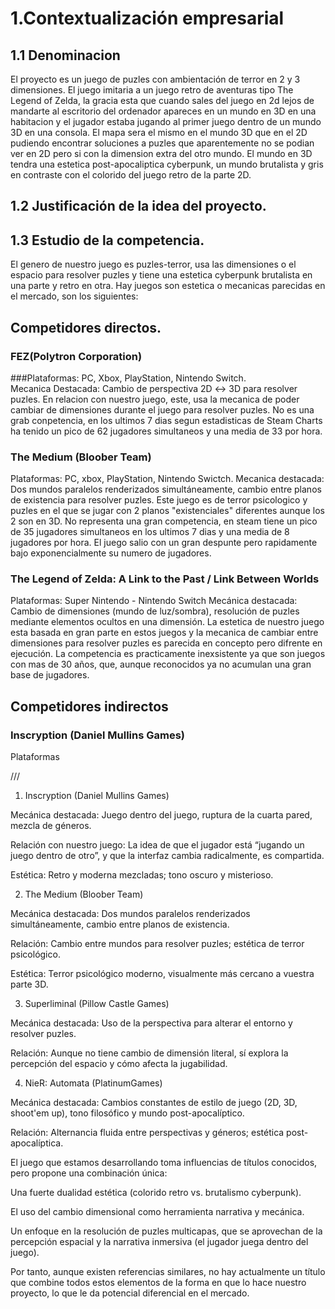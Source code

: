 # 1.Contextualización empresarial
## 1.1 Denominacion
El proyecto es un juego de puzles con ambientación de terror en 2 y 3 dimensiones. El juego imitaria a un juego retro de aventuras tipo The Legend of Zelda, la gracia esta que cuando sales del juego en 2d lejos de mandarte al escritorio del ordenador apareces en un mundo en 3D en una habitacion y el jugador estaba jugando al primer juego dentro de un mundo 3D en una consola. El mapa sera el mismo en el mundo 3D que en el 2D pudiendo encontrar soluciones a puzles que aparentemente no se podian ver en 2D pero si con la dimension extra del otro mundo. El mundo en 3D tendra una estetica post-apocaliptica cyberpunk, un mundo brutalista y gris en contraste con el colorido del juego retro de la parte 2D.

## 1.2 Justificación de la idea del proyecto.

## 1.3 Estudio de la competencia.

El genero de nuestro juego es puzles-terror, usa las dimensiones o el espacio para resolver puzles y tiene una estetica cyberpunk brutalista en una parte y retro en otra. Hay juegos son estetica o mecanicas parecidas en el mercado, son los siguientes:

## Competidores directos.

### FEZ(Polytron Corporation)
###Plataformas: PC, Xbox, PlayStation, Nintendo Switch.  
Mecanica Destacada: Cambio de perspectiva 2D ↔ 3D para resolver puzles.
En relacion con nuestro juego, este, usa la mecanica de poder cambiar de dimensiones durante el juego para resolver puzles.
No es una grab conpetencia, en los ultimos 7 dias segun estadisticas de Steam Charts ha tenido un pico de 62 jugadores simultaneos y una media de 33 por hora.

### The Medium (Bloober Team)
Plataformas: PC, xbox, PlayStation, Nintendo Swictch.
Mecanica destacada: Dos mundos paralelos renderizados simultáneamente, cambio entre planos de existencia para resolver puzles.
Este juego es de terror psicologico y puzles en el que se jugar con 2 planos "existenciales" diferentes aunque los 2 son en 3D. No representa una gran competencia, en steam tiene un pico de 35 jugadores simultaneos en los ultimos 7 dias y una media de 8 jugadores por hora. El juego salio con un gran despunte pero rapidamente bajo exponencialmente su numero de jugadores.

### The Legend of Zelda: A Link to the Past / Link Between Worlds
Plataformas: Super Nintendo - Nintendo Switch
Mecánica destacada: Cambio de dimensiones (mundo de luz/sombra), resolución de puzles mediante elementos ocultos en una dimensión.
La estetica de nuestro juego esta basada en gran parte en estos juegos y la mecanica de cambiar entre dimensiones para resolver puzles es parecida en concepto pero difrente en ejecución. La competencia es practicamente inexsistente ya que son juegos con mas de 30 años, que, aunque reconocidos ya no acumulan una gran base de jugadores.

## Competidores indirectos

### Inscryption (Daniel Mullins Games)
Plataformas

///
1. Inscryption (Daniel Mullins Games)

Mecánica destacada: Juego dentro del juego, ruptura de la cuarta pared, mezcla de géneros.

Relación con nuestro juego: La idea de que el jugador está “jugando un juego dentro de otro”, y que la interfaz cambia radicalmente, es compartida.

Estética: Retro y moderna mezcladas; tono oscuro y misterioso.

2. The Medium (Bloober Team)

Mecánica destacada: Dos mundos paralelos renderizados simultáneamente, cambio entre planos de existencia.

Relación: Cambio entre mundos para resolver puzles; estética de terror psicológico.

Estética: Terror psicológico moderno, visualmente más cercano a vuestra parte 3D.

3. Superliminal (Pillow Castle Games)

Mecánica destacada: Uso de la perspectiva para alterar el entorno y resolver puzles.

Relación: Aunque no tiene cambio de dimensión literal, sí explora la percepción del espacio y cómo afecta la jugabilidad.

4. NieR: Automata (PlatinumGames)

Mecánica destacada: Cambios constantes de estilo de juego (2D, 3D, shoot'em up), tono filosófico y mundo post-apocalíptico.

Relación: Alternancia fluida entre perspectivas y géneros; estética post-apocalíptica.

El juego que estamos desarrollando toma influencias de títulos conocidos, pero propone una combinación única:

Una fuerte dualidad estética (colorido retro vs. brutalismo cyberpunk).

El uso del cambio dimensional como herramienta narrativa y mecánica.

Un enfoque en la resolución de puzles multicapas, que se aprovechan de la percepción espacial y la narrativa inmersiva (el jugador juega dentro del juego).

Por tanto, aunque existen referencias similares, no hay actualmente un título que combine todos estos elementos de la forma en que lo hace nuestro proyecto, lo que le da potencial diferencial en el mercado.


